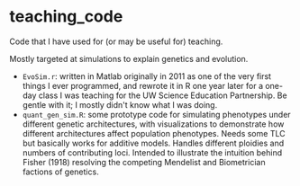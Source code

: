 # teaching_code
Code that I have used for (or may be useful for) teaching.

Mostly targeted at simulations to explain genetics and evolution.

* `EvoSim.r`: written in Matlab originally in 2011 as one of the very first things I ever programmed, and rewrote it in R one year later for a one-day class I was teaching for the UW Science Education Partnership. Be gentle with it; I mostly didn't know what I was doing.
* `quant_gen_sim.R`: some prototype code for simulating phenotypes under different genetic architectures, with visualizations to demonstrate how different architectures affect population phenotypes. Needs some TLC but basically works for additive models. Handles different ploidies and numbers of contributing loci. Intended to illustrate the intuition behind Fisher (1918) resolving the competing Mendelist and Biometrician factions of genetics.


